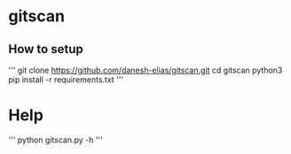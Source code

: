 # gitscan

## How to setup

'''
git clone https://github.com/danesh-elias/gitscan.git
cd gitscan
python3 pip install -r requirements.txt
'''


# Help
'''
python gitscan.py -h
'''
